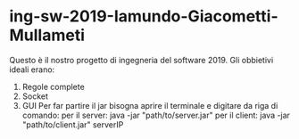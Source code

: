 # ing-sw-2019-Iamundo-Giacometti-Mullameti
Questo è il nostro progetto di ingegneria del software 2019.
Gli obbietivi ideali erano:
  1. Regole complete
  2. Socket
  3. GUI
Per far partire il jar bisogna aprire il terminale e digitare da riga di comando:
  per il server: java -jar "path/to/server.jar"
  per il client: java -jar "path/to/client.jar" serverIP  
